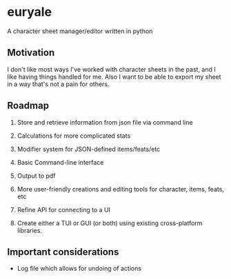 # euryale

A character sheet manager/editor written in python

## Motivation

I don't like most ways I've worked with character sheets in the past, and I like having things handled for me. Also I want to be able to export my sheet in a way that's not a pain for others.

## Roadmap

1. Store and retrieve information from json file via command line

2. Calculations for more complicated stats

3. Modifier system for JSON-defined items/feats/etc

4. Basic Command-line interface

5. Output to pdf

6. More user-friendly creations and editing tools for character, items, feats, etc

7. Refine API for connecting to a UI

8. Create either a TUI or GUI (or both) using existing cross-platform libraries.


## Important considerations

- Log file which allows for undoing of actions
<!-- Note to self: use https://opensource.com/article/17/5/4-practical-python-libraries as a guide for making prompt -->